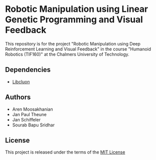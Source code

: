 # Robotic Manipulation using Linear Genetic Programming and Visual Feedback

This repository is for the project "Robotic Manipulation using Deep Reinforcement Learning and Visual Feedback" in the course "Humanoid Robotics (TIF160)" at the Chalmers University of Technology.

## Dependencies
* [Libcluon](https://github.com/chrberger/libcluon)

## Authors 

* Aren Moosakhanian 
* Jan Paul Theune 
* Jan Schiffeler
* Sourab Bapu Sridhar

## License

This project is released under the terms of the [MIT License](LICENSE)

